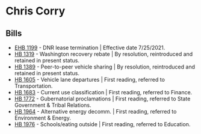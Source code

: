 # Chris Corry
## Bills
* [EHB 1199](/bill/2021-22/ehb/1199/) - DNR lease termination | Effective date 7/25/2021.
* [HB 1319](/bill/2021-22/hb/1319/) - Washington recovery rebate | By resolution, reintroduced and retained in present status.
* [HB 1389](/bill/2021-22/hb/1389/) - Peer-to-peer vehicle sharing | By resolution, reintroduced and retained in present status.
* [HB 1605](/bill/2021-22/hb/1605/) - Vehicle lane departures | First reading, referred to Transportation.
* [HB 1683](/bill/2021-22/hb/1683/) - Current use classification | First reading, referred to Finance.
* [HB 1772](/bill/2021-22/hb/1772/) - Gubernatorial proclamations | First reading, referred to State Government & Tribal Relations.
* [HB 1964](/bill/2021-22/hb/1964/) - Alternative energy decomm. | First reading, referred to Environment & Energy.
* [HB 1976](/bill/2021-22/hb/1976/) - Schools/eating outside | First reading, referred to Education.
